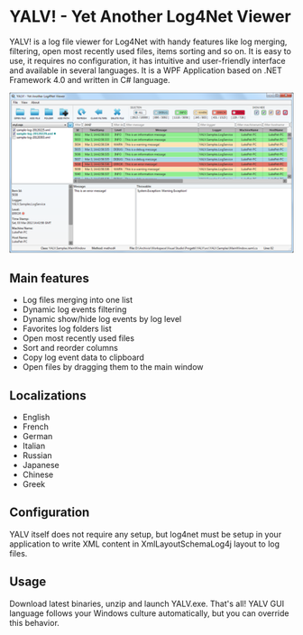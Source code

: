 # YALV! - Yet Another Log4Net Viewer

YALV! is a log file viewer for Log4Net with handy features like log merging, filtering, open most recently used files, items sorting and so on. It is easy to use, it requires no configuration, it has intuitive and user-friendly interface and available in several languages. It is a WPF Application based on .NET Framework 4.0 and written in C# language.

![Screenshot](/doc/images/YALV-Win.png?raw=true "YALV Main Window")

## Main features
* Log files merging into one list
* Dynamic log events filtering
* Dynamic show/hide log events by log level
* Favorites log folders list
* Open most recently used files
* Sort and reorder columns
* Copy log event data to clipboard
* Open files by dragging them to the main window

## Localizations
* English
* French
* German
* Italian
* Russian
* Japanese
* Chinese
* Greek

## Configuration
YALV itself does not require any setup, but log4net must be setup in your application to write XML content in XmlLayoutSchemaLog4j layout to log files.

## Usage
Download latest binaries, unzip and launch YALV.exe. That's all!
YALV GUI language follows your Windows culture automatically, but you can override this behavior.
